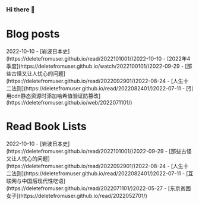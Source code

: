 ### Hi there 👋

<!--
**deletefromuser/deletefromuser** is a ✨ _special_ ✨ repository because its `README.md` (this file) appears on your GitHub profile.

Here are some ideas to get you started:

- 🔭 I’m currently working on ...
- 🌱 I’m currently learning ...
- 👯 I’m looking to collaborate on ...
- 🤔 I’m looking for help with ...
- 💬 Ask me about ...
- 📫 How to reach me: ...
- 😄 Pronouns: ...
- ⚡ Fun fact: ...
-->

# Blog posts
<!-- BLOG-POST-LIST:START -->2022-10-10 - [岩波日本史](https://deletefromuser.github.io/read/2022101001/)2022-10-10 - [2022年4季度](https://deletefromuser.github.io/watch/2022100101/)2022-09-29 - [那些古怪又让人忧心的问题](https://deletefromuser.github.io/read/2022092901/)2022-08-24 - [人生十二法则](https://deletefromuser.github.io/read/2022082401/)2022-07-11 - [引用cdn静态资源时添加哈希值验证防篡改](https://deletefromuser.github.io/web/2022071101/)<!-- BLOG-POST-LIST:END -->

# Read Book Lists
<!-- READ-BOOK-LIST:START -->2022-10-10 - [岩波日本史](https://deletefromuser.github.io/read/2022101001/)2022-09-29 - [那些古怪又让人忧心的问题](https://deletefromuser.github.io/read/2022092901/)2022-08-24 - [人生十二法则](https://deletefromuser.github.io/read/2022082401/)2022-07-11 - [互联网与中国后现代性呓语](https://deletefromuser.github.io/read/2022071101/)2022-05-27 - [东京贫困女子](https://deletefromuser.github.io/read/2022052701/)<!-- READ-BOOK-LIST:END -->
